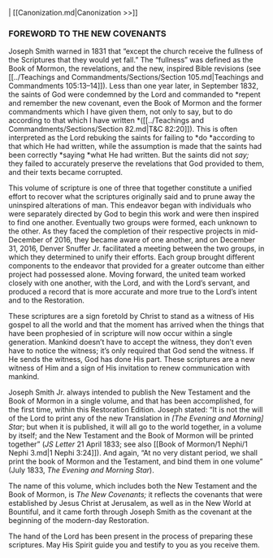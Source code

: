 |  [[Canonization.md|Canonization >>]]

### FOREWORD TO THE NEW COVENANTS
Joseph Smith warned in 1831 that “except the church receive the fullness of the Scriptures that they would yet fall.” The “fullness” was defined as the Book of Mormon, the revelations, and the new, inspired Bible revisions (see [[../Teachings and Commandments/Sections/Section 105.md|Teachings and Commandments 105:13–14]]). Less than one year later, in September 1832, the saints of God were condemned by the Lord and commanded to *repent and remember the new covenant, even the Book of Mormon and the former commandments which I have given them, not only to say, but to do according to that which I have written *([[../Teachings and Commandments/Sections/Section 82.md|T&C 82:20]]). This is often interpreted as the Lord rebuking the saints for failing to *do *according to that which He had written, while the assumption is made that the saints had been correctly *saying *what He had written. But the saints did not *say;* they failed to accurately preserve the revelations that God provided to them, and their texts became corrupted.

This volume of scripture is one of three that together constitute a unified effort to recover what the scriptures originally said and to prune away the uninspired alterations of man. This endeavor began with individuals who were separately directed by God to begin this work and were then inspired to find one another. Eventually two groups were formed, each unknown to the other. As they faced the completion of their respective projects in mid-December of 2016, they became aware of one another, and on December 31, 2016, Denver Snuffer Jr. facilitated a meeting between the two groups, in which they determined to unify their efforts. Each group brought different components to the endeavor that provided for a greater outcome than either project had possessed alone. Moving forward, the united team worked closely with one another, with the Lord, and with the Lord’s servant, and produced a record that is more accurate and more true to the Lord’s intent and to the Restoration.

These scriptures are a sign foretold by Christ to stand as a witness of His gospel to all the world and that the moment has arrived when the things that have been prophesied of in scripture will now occur within a single generation. Mankind doesn’t have to accept the witness, they don’t even have to notice the witness; it’s only required that God send the witness. If He sends the witness, God has done His part. These scriptures are a new witness of Him and a sign of His invitation to renew communication with mankind.

Joseph Smith Jr. always intended to publish the New Testament and the Book of Mormon in a single volume, and that has been accomplished, for the first time, within this Restoration Edition. Joseph stated: “It is not the will of the Lord to print any of the new Translation in *[The Evening and Morning] Star*; but when it is published, it will all go to the world together, in a volume by itself; and the New Testament and the Book of Mormon will be printed together” (*JS Letter* 21 April 1833; see also [[Book of Mormon/1 Nephi/1 Nephi 3.md|1 Nephi 3:24]]). And again, “At no very distant period, we shall print the book of Mormon and the Testament, and bind them in one volume” (July 1833, *The Evening and Morning Star*).

The name of this volume, which includes both the New Testament and the Book of Mormon, is *The New Covenants;* it reflects the covenants that were established by Jesus Christ at Jerusalem, as well as in the New World at Bountiful, and it came forth through Joseph Smith as the covenant at the beginning of the modern-day Restoration.

The hand of the Lord has been present in the process of preparing these scriptures. May His Spirit guide you and testify to you as you receive them.
